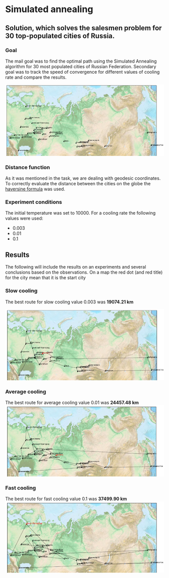 # Simulated annealing
## Solution, which solves the salesmen problem for 30 top-populated cities of Russia.

### Goal 
The mail goal was to find the optimal path using the Simulated Annealing algorithm for 
30 most populated cities of Russian Federation. Secondary goal was to track the speed 
of convergence for different values of cooling rate and compare the results. 

![30 top populated cities in Russia](/images/cities_empty.png)

### Distance function
As it was mentioned in the task, we are dealing with geodesic coordinates. 
To correctly evaluate the distance between the cities on the globe the [haversine formula](https://en.wikipedia.org/wiki/Haversine_formula) was used.

### Experiment conditions
The initial temperature was set to 10000. 
For a cooling rate the following values were used:
* 0.003
* 0.01
* 0.1

## Results
The following will include the results on an experiments and several 
conclusions based on the observations. On a map the red dot (and red 
title) for the city mean that it is the start city

### Slow cooling
The best route for slow cooling value 0.003 was **19074.21 km**

![The best route for slow cooling](/images/cities_slow.png)

### Average cooling
The best route for average cooling value 0.01 was **24457.48 km**
![The best route for average cooling](/images/cities_average.png)

### Fast cooling
The best route for fast cooling value 0.1 was **37499.90 km**
![The best route for fast cooling](/images/cities_fast.png)
